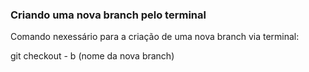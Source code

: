 ### Criando uma nova branch pelo terminal

Comando nexessário para a criação de uma nova branch via terminal:

git checkout - b (nome da nova branch)


